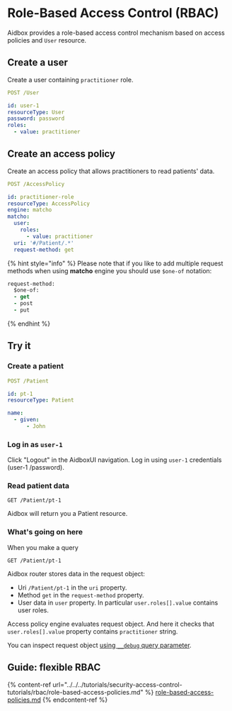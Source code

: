 # Role-Based Access Control (RBAC)

Aidbox provides a role-based access control mechanism based on access policies and `User` resource.

## Create a user

Create a user containing `practitioner` role.

```yaml
POST /User

id: user-1
resourceType: User
password: password
roles: 
  - value: practitioner
```

## Create an access policy

Create an access policy that allows practitioners to read patients' data.

```yaml
POST /AccessPolicy

id: practitioner-role
resourceType: AccessPolicy
engine: matcho
matcho:
  user:
    roles:
      - value: practitioner
  uri: '#/Patient/.*'
  request-method: get
```

{% hint style="info" %}
Please note that if you like to add multiple request methods when using **matcho** engine you should use `$one-of` notation:

```clojure
request-method:
  $one-of:
  - get
  - post
  - put
```
{% endhint %}

## Try it

### Create a patient

```yaml
POST /Patient

id: pt-1
resourceType: Patient

name:
  - given:
      - John
```

### Log in as `user-1`

Click "Logout" in the AidboxUI navigation. Log in using `user-1` credentials (user-1 /password).

### Read patient data

```http
GET /Patient/pt-1
```

Aidbox will return you a Patient resource.

### What's going on here

When you make a query

```
GET /Patient/pt-1
```

Aidbox router stores data in the request object:

* Uri `/Patient/pt-1` in the `uri` property.
* Method `get` in the `request-method` property.
* User data in `user` property. In particular `user.roles[].value` contains user roles.

Access policy engine evaluates request object. And here it checks that `user.roles[].value` property contains `practitioner` string.

You can inspect request object [using `__debug` query parameter](../../../tutorials/security-access-control-tutorials/debug.md#__debug-query-string-parameter).

## Guide: flexible RBAC

{% content-ref url="../../../tutorials/security-access-control-tutorials/rbac/role-based-access-policies.md" %}
[role-based-access-policies.md](../../../tutorials/security-access-control-tutorials/rbac/role-based-access-policies.md)
{% endcontent-ref %}

